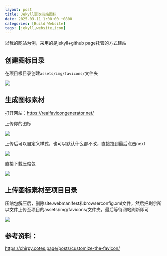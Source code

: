 ```yaml
---
layout: post
title: Jekyll更改网站图标
date: 2025-03-11 1:00:00 +0800
categories: [Build Website]
tags: [jekyll,website,icon]
---
```


以我的网站为例，采用的是jekyll+github page托管的方式建站

## 创建图标目录

在项目根目录创建`assets/img/favicons/`文件夹

![](/2025/03/20250311005355172.png)

## 生成图标素材

打开网站：https://realfavicongenerator.net/

上传你的图标

![](/2025/03/20250311005449008.png)

上传后可以自定义样式，也可以默认什么都不改，直接拉到最后点击next

![](/2025/03/20250311005343152.png)

直接下载压缩包

![](/2025/03/20250311005615474.png)

## 上传图标素材至项目目录

压缩包解压后，删除site.webmanifest和browserconfig.xml文件，然后把剩余所以文件上传至项目的assets/img/favicons/文件夹，最后等待网站刷新即可

![](/2025/03/20250311005925451.png)







## 参考资料：

https://chirpy.cotes.page/posts/customize-the-favicon/



